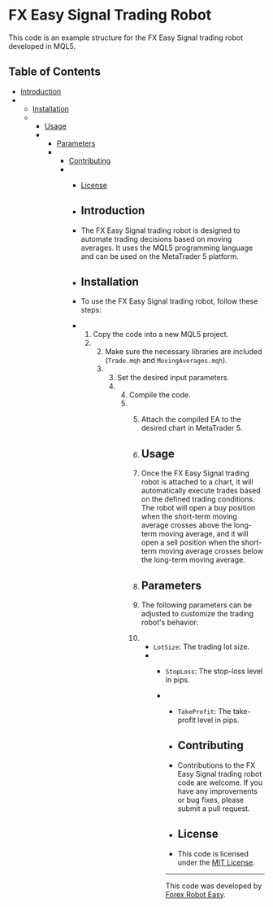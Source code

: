 # FX Easy Signal Trading Robot

This code is an example structure for the FX Easy Signal trading robot developed in MQL5. 

## Table of Contents
- [Introduction](#introduction)
- - [Installation](#installation)
  - - [Usage](#usage)
    - - [Parameters](#parameters)
      - - [Contributing](#contributing)
        - - [License](#license)
         
          - ## Introduction
          - The FX Easy Signal trading robot is designed to automate trading decisions based on moving averages. It uses the MQL5 programming language and can be used on the MetaTrader 5 platform.
         
          - ## Installation
          - To use the FX Easy Signal trading robot, follow these steps:
          - 1. Copy the code into a new MQL5 project.
            2. 2. Make sure the necessary libraries are included (`Trade.mqh` and `MovingAverages.mqh`).
               3. 3. Set the desired input parameters.
                  4. 4. Compile the code.
                     5. 5. Attach the compiled EA to the desired chart in MetaTrader 5.
                       
                        6. ## Usage
                        7. Once the FX Easy Signal trading robot is attached to a chart, it will automatically execute trades based on the defined trading conditions. The robot will open a buy position when the short-term moving average crosses above the long-term moving average, and it will open a sell position when the short-term moving average crosses below the long-term moving average.
                       
                        8. ## Parameters
                        9. The following parameters can be adjusted to customize the trading robot's behavior:
                       
                        10. - `LotSize`: The trading lot size.
                            - - `StopLoss`: The stop-loss level in pips.
                              - - `TakeProfit`: The take-profit level in pips.
                               
                                - ## Contributing
                                - Contributions to the FX Easy Signal trading robot code are welcome. If you have any improvements or bug fixes, please submit a pull request.
                               
                                - ## License
                                - This code is licensed under the [MIT License](https://opensource.org/licenses/MIT).
                               
                                - ---

                                This code was developed by [Forex Robot Easy](https://forexroboteasy.com/forex-robot-review/fx-easy-signal-review-real-results-from-free-forex-software/).
